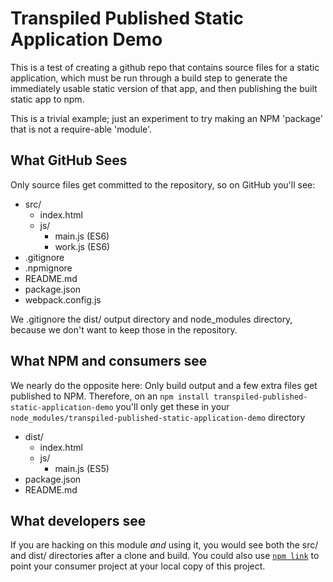 # Transpiled Published Static Application Demo

This is a test of creating a github repo that contains source files for a static application, which must be run through a build step to generate the immediately usable static version of that app, and then publishing the built static app to npm.

This is a trivial example; just an experiment to try making an NPM 'package' that is not a require-able 'module'.

## What GitHub Sees

Only source files get committed to the repository, so on GitHub you'll see:

* src/
  * index.html
  * js/
    * main.js (ES6)
    * work.js (ES6)
* .gitignore
* .npmignore
* README.md
* package.json
* webpack.config.js

We .gitignore the dist/ output directory and node_modules directory, because we don't want to keep those in the repository.

## What NPM and consumers see

We nearly do the opposite here: Only build output and a few extra files get published to NPM.  Therefore, on an `npm install transpiled-published-static-application-demo` you'll only get these in your `node_modules/transpiled-published-static-application-demo` directory

* dist/
  * index.html
  * js/
    * main.js (ES5)
* package.json
* README.md

## What developers see

If you are hacking on this module _and_ using it, you would see both the src/ and dist/ directories after a clone and build.  You could also use [`npm link`](https://docs.npmjs.com/cli/link) to point your consumer project at your local copy of this project.

